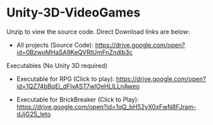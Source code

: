 # Unity-3D-VideoGames

Unzip to view the source code. Direct Download links are below:

- All projects (Source Code): https://drive.google.com/open?id=0BzwoMHaSA9KeQVRtUmFnZndIb3c

Executables (No Unity 3D required)

- Executable for RPG (Click to play): https://drive.google.com/open?id=1QZ74bBqEj_dFIyAST7wlOeHLlLLnAweo

- Executable for BrickBreaker (Click to Play): https://drive.google.com/open?id=1qQ_bH52yX0xFwN8FJram-dJjG25_Ieto
